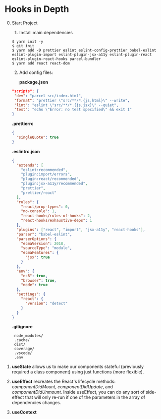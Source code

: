 # Hooks in Depth

0. Start Project

   1. Install main dependencies

   ```
   $ yarn init -y
   $ git init
   $ yarn add -D prettier eslint eslint-config-prettier babel-eslint eslint-plugin-import eslint-plugin-jsx-a11y eslint-plugin-react eslint-plugin-react-hooks parcel-bundler
   $ yarn add react react-dom
   ```

   2. Add config files:

      **package.json**

   ```json
   "scripts": {
    "dev": "parcel src/index.html",
    "format": "prettier \"src/**/*.{js,html}\" --write",
    "lint": "eslint \"src/**/*.{js,jsx}\" --quiet",
    "test": "echo \"Error: no test specified\" && exit 1"
   }
   ```

   **.prettierrc**

   ```json
   {
     "singleQuote": true
   }
   ```

   **.eslintrc.json**

   ```json
   {
     "extends": [
       "eslint:recommended",
       "plugin:import/errors",
       "plugin:react/recommended",
       "plugin:jsx-a11y/recommended",
       "prettier",
       "prettier/react"
     ],
     "rules": {
       "react/prop-types": 0,
       "no-console": 1,
       "react-hooks/rules-of-hooks": 2,
       "react-hooks/exhaustive-deps": 1
     },
     "plugins": ["react", "import", "jsx-a11y", "react-hooks"],
     "parser": "babel-eslint",
     "parserOptions": {
       "ecmaVersion": 2018,
       "sourceType": "module",
       "ecmaFeatures": {
         "jsx": true
       }
     },
     "env": {
       "es6": true,
       "browser": true,
       "node": true
     },
     "settings": {
       "react": {
         "version": "detect"
       }
     }
   }
   ```

   **.gitignore**

   ```
    node_modules/
    .cache/
    dist/
    coverage/
    .vscode/
    .env
   ```

1. **useState** allows us to make our components stateful (previously required a class component) using just functions (more flexible).

2. **useEffect** recreates the React's lifecycle methods: _componentDidMount_, _componentDidUpdate_, and _componentDidUnmount_. Inside useEffect, you can do any sort of side-effect that will only re-run if one of the parameters in the array of dependencies changes.

3. **useContext**
